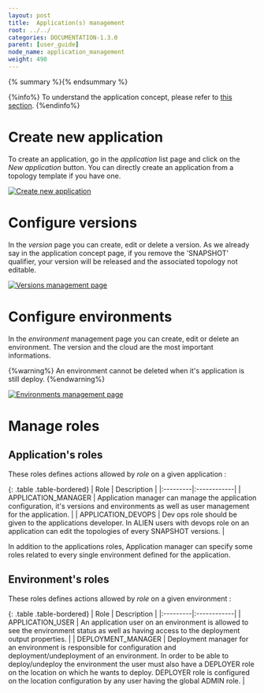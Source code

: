 ```yaml
---
layout: post
title:  Application(s) management
root: ../../
categories: DOCUMENTATION-1.3.0
parent: [user_guide]
node_name: application_management
weight: 490
---
```


{% summary %}{% endsummary %}

{%info%}
To understand the application concept, please refer to [this section](#/documentation/1.3.0/concepts/applications.html).
{%endinfo%}

# Create new application

To create an application, go in the *application* list page and click on the *New application*
button. You can directly create an application from a topology template if you have one.

[![Create new application](../../images/user_guide/application/create-new-application.png)](../../images/user_guide/application/create-new-application.png)

# Configure versions

In the *version* page you can create, edit or delete a version. As we already say in the application concept page, if you remove the 'SNAPSHOT' qualifier, your version will be released and the associated topology not editable.

[![Versions management page](../../images/user_guide/application/application-version-management.png)](../../images/user_guide/application/application-version-management.png)

# Configure environments

In the *environment* management page you can create, edit or delete an environment. The version and the cloud are the most important informations.

{%warning%}
An environment cannot be deleted when it's application is still deploy.
{%endwarning%}

[![Environments management page](../../images/user_guide/application/application-environment-management.png)](../../images/user_guide/application/application-environment-management.png)


# Manage roles

## Application's roles

These roles defines actions allowed by *role* on a given application :

{: .table .table-bordered}
| Role | Description |
|:---------|:------------|
| APPLICATION_MANAGER | Application manager can manage the application configuration, it's versions and environments as well as user management for the application. |
| APPLICATION_DEVOPS | Dev ops role should be given to the applications developer. In ALIEN users with devops role on an application can edit the topologies of every SNAPSHOT versions. |

In addition to the applications roles, Application manager can specify some roles related to every single environment defined for the application.

## Environment's roles

These roles defines actions allowed by *role* on a given environment :  

{: .table .table-bordered}
| Role | Description |
|:---------|:------------|
| APPLICATION_USER  | An application user on an environment is allowed to see the environment status as well as having access to the deployment output properties. |
| DEPLOYMENT_MANAGER   | Deployment manager for an environment is responsible for configuration and deployment/undeployment of an environment. In order to be able to deploy/undeploy the environment the user must also have a DEPLOYER role on the location on which he wants to deploy. DEPLOYER role is configured on the location configuration by any user having the global ADMIN role. |
